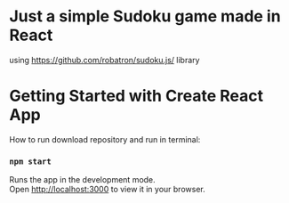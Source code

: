 # Just a simple Sudoku game made in React 
using https://github.com/robatron/sudoku.js/ library

# Getting Started with Create React App

How to run
download repository and run in terminal:
### `npm start`

Runs the app in the development mode.\
Open [http://localhost:3000](http://localhost:3000) to view it in your browser.
